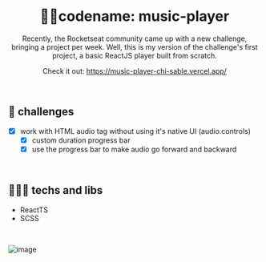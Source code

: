 <h1 align="center"> 🐱‍👤codename: music-player</h1>

<p align="center">Recently, the Rocketseat community came up with a new challenge, bringing a project per week.
Well, this is my version of the challenge's first project, a basic ReactJS player built from scratch.</p>

<p align="center"> Check it out: <a href="https://music-player-arthurlino.vercel.app/" target="_blank">https://music-player-chi-sable.vercel.app/</a></p>

<br />

## 🏹 challenges 
- [X] work with HTML audio tag without using it's native UI (audio.controls)
  - [X] custom duration progress bar
  - [X] use the progress bar to make audio go forward and backward 

<br />

## 👨🏻‍💻 techs and libs
- ReactTS
- SCSS

<br />

![image](https://user-images.githubusercontent.com/74681686/212741469-3bacf410-fc5d-4a09-ae4b-76c07981b75b.png)
